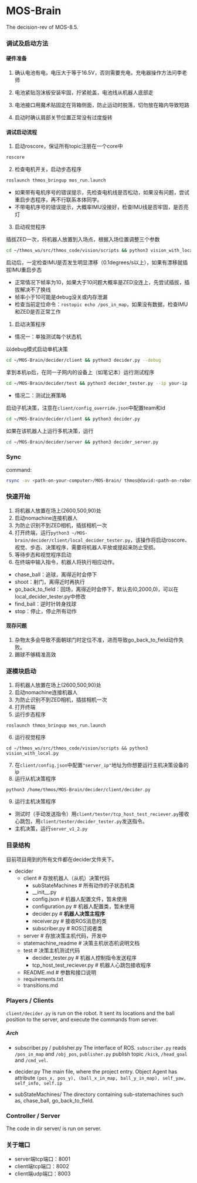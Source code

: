 # MOS-Brain

The decision-rev of MOS-8.5.

### 调试及启动方法

#### 硬件准备

1. 确认电池有电，电压大于等于16.5V，否则需要充电，充电器操作方法问李老师

2. 电池紧贴泡沫板安装牢固，拧紧舱盖，电池线从机器人底部走

3. 电池接口用魔术贴固定在背箱侧面，防止运动时脱落，切勿放在箱内导致短路

4. 启动时确认肩部关节位置正常没有过度旋转

#### 调试启动流程

1. 启动roscore，保证所有topic注册在一个core中

```sh
roscore
```

2. 检查电机开关，启动步态程序

```sh
roslaunch thmos_bringup mos_run.launch
```

- 如果带有电机序号的错误提示，先检查电机线是否松动，如果没有问题，尝试重启步态程序，再不行联系本体同学。
- 不带电机序号的错误提示，大概率IMU没接好，检查IMU线是否牢固，是否亮灯

3. 启动视觉程序

插拔ZED一次，将机器人放置到入场点，根据入场位置调整三个参数
  
```sh
cd ~/thmos_ws/src/thmos_code/vision/scripts && python3 vision_with_local.py 3300 1000 90
```

启动后，一定检查IMU是否发生明显漂移（0.1degrees/s以上），如果有漂移就插拔IMU重启步态

- 正常情况下帧率为10，如果大于10问题大概率是ZED没连上，先尝试插拔，插拔解决不了换线
- 帧率小于10可能是debug没关或内存泄漏
- 检查当前定位命令：`rostopic echo /pos_in_map`，如果没有数据，检查IMU和ZED是否正常工作

1. 启动决策程序

- 情况一：单独测试每个状态机

以debug模式启动单机决策

```sh
cd ~/MOS-Brain/decider/client && python3 decider.py --debug
```

拿到本机ip后，在同一子网内的设备上（如笔记本）运行测试程序

```sh
cd ~/MOS-Brain/decider/test && python3 decider_tester.py --ip your-ip
```

- 情况二：测试比赛策略

启动子机决策，注意在`client/config_override.json`中配置team和id

```sh
cd ~/MOS-Brain/decider/client && python3 decider.py
```

如果在该机器人上运行多机决策，运行

```sh
cd ~/MOS-Brain/decider/server && python3 decider_server.py
```

### Sync

command:

```sh
rsync -av <path-on-your-computer>/MOS-Brain/ thmos@david:<path-on-robot>/MOS-Brain/ --delete
```

### 快速开始

1. 将机器人放置在场上(2600,500,90)处
2. 启动nomachine连接机器人
3. 为防止识别不到ZED相机，插拔相机一次
4. 打开终端，运行`python3 ~/MOS-brain/decider/client/local_decider_tester.py`，该操作将启动roscore、视觉、步态、决策程序，需要将机器人平放或提起来防止受损。
5. 等待步态和视觉程序启动
6. 在终端中输入指令，机器人将执行相应动作。

- chase_ball：追球，离得近时会停下
- shoot：射门，离得近时再执行
- go_back_to_field：回场，离得近时会停下，默认去(0,2000,0)，可以在local_decider_tester.py中修改
- find_ball：逆时针转身找球
- stop：停止，停止所有动作

#### 现存问题

1. 杂物太多会导致不面朝球门时定位不准，进而导致go_back_to_field动作失败。
2. 踢球不够精准高效

### 逐模块启动

1. 将机器人放置在场上(2600,500,90)处
2. 启动nomachine连接机器人
3. 为防止识别不到ZED相机，插拔相机一次
4. 打开终端
5. 运行步态程序

```
roslaunch thmos_bringup mos_run.launch
```

6. 运行视觉程序

```
cd ~/thmos_ws/src/thmos_code/vision/scripts && python3 vision_with_local.py
```

7. 在`client/config.json`中配置`"server_ip"`地址为你想要运行主机决策设备的ip
8. 运行从机决策程序

```
python3 /home/thmos/MOS-Brain/decider/client/decider.py
```

9. 运行主机决策程序

- 测试时（手动发送指令）用`client/tester/tcp_host_test_reciever.py`接收心跳包，用`client/tester/decider_tester.py`发送指令。
- 主机决策，运行`server_v1_2.py`

### 目录结构

目前项目用到的所有文件都在decider文件夹下。

- decider
  - client # 存放机器人（从机）决策代码
    - subStateMachines # 所有动作的子状态机类
    - \_\_init\_\_.py
    - config.json # 机器人配置文件，暂未使用
    - configuration.py # 机器人配置类，暂未使用
    - decider.py # **机器人决策主程序**
    - receiver.py # 接收ROS消息的类
    - subscriber.py # ROS订阅者类
  - server # 存放决策主机代码，开发中
  - statemachine_readme # 决策主机状态机说明文档
  - test # 决策主机测试代码
    - decider_tester.py # 机器人控制指令发送程序
    - tcp_host_test_reciever.py # 机器人心跳包接收程序
  - README.md # 参数和接口说明
  - requirements.txt
  - transitions.md

### Players / Clients

```client/decider.py``` is run on the robot. It sent its locations and the ball position to the server, and execute the commands from server.

##### Arch

- subscriber.py / publisher.py
    The interface of ROS. ```subscriber.py``` reads ```/pos_in_map``` and ```/obj_pos```, ```publisher.py``` publish topic ```/kick```, ```/head_goal``` and ```/cmd_vel```.

- decider.py
    The main file, where the project entry.
    Object Agent has attribute ```(pos_x, pos_y), (ball_x_in_map, ball_y_in_map), self_yaw, self_info, self.ip```

- subStateMachines/
    The directory containing sub-statemachines such as, chase_ball, go_back_to_field.

### Controller / Server

The code in dir server/ is run on server.  

### 关于端口

- server端tcp端口：8001
- client端tcp端口：8002
- client端udp端口：8003
